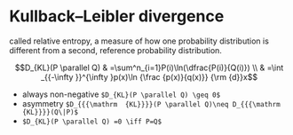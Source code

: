 # Kullback–Leibler divergence
called relative entropy, a measure of how one probability distribution is different from a second, reference probability distribution.
```math
D_{KL}(P \parallel Q)    & =\sum^n_{i=1}P(i)\ln(\dfrac{P(i)}{Q(i)}) \\
                         & =\int _{{-\infty }}^{\infty }p(x)\ln {\frac  {p(x)}{q(x)}} {\rm {d}}x
```
* always non-negative `$D_{KL}(P \parallel Q) \geq 0$`
* asymmetry `$D_{{{\mathrm  {KL}}}}(P \parallel Q)\neq D_{{{\mathrm  {KL}}}}(Q\|P)$`
* `$D_{KL}(P \parallel Q) =0 \iff P=Q$`
